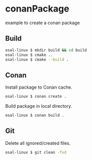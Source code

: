 # conanPackage

example to create a conan package 

## Build

```bash
osal-linux $ mkdir build && cd build
osal-linux $ cmake ..
osal-linux $ cmake --build . 
```

## Conan
Install package to Conan cache.

```bash
osal-linux $ conan create .
```
Build package in local directory.

```bash
osal-linux $ conan build . 
```

## Git
Delete all ignored/created files.

```bash
osal-linux $ git clean -fxd
```

